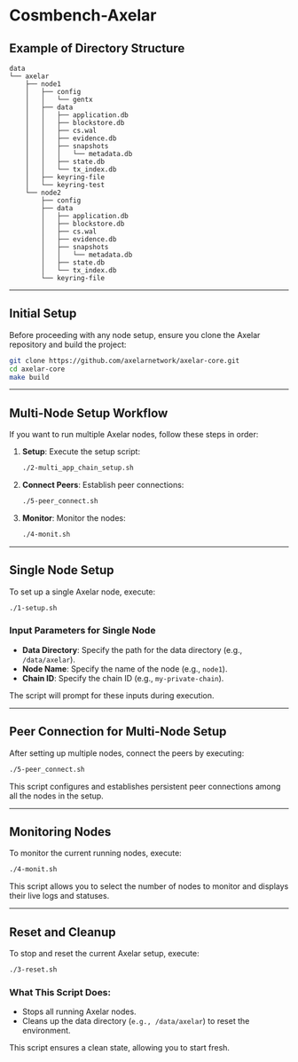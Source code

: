 # Cosmbench-Axelar
## Example of Directory Structure
```
data
└── axelar
    ├── node1
    │   ├── config
    │   │   └── gentx
    │   ├── data
    │   │   ├── application.db
    │   │   ├── blockstore.db
    │   │   ├── cs.wal
    │   │   ├── evidence.db
    │   │   ├── snapshots
    │   │   │   └── metadata.db
    │   │   ├── state.db
    │   │   └── tx_index.db
    │   ├── keyring-file
    │   └── keyring-test
    └── node2
        ├── config
        ├── data
        │   ├── application.db
        │   ├── blockstore.db
        │   ├── cs.wal
        │   ├── evidence.db
        │   ├── snapshots
        │   │   └── metadata.db
        │   ├── state.db
        │   └── tx_index.db
        └── keyring-file
```
---
## Initial Setup

Before proceeding with any node setup, ensure you clone the Axelar repository and build the project:

```bash
git clone https://github.com/axelarnetwork/axelar-core.git
cd axelar-core
make build
```

---

## Multi-Node Setup Workflow

If you want to run multiple Axelar nodes, follow these steps in order:

1. **Setup**: Execute the setup script:
   ```bash
   ./2-multi_app_chain_setup.sh
   ```

2. **Connect Peers**: Establish peer connections:
   ```bash
   ./5-peer_connect.sh
   ```

3. **Monitor**: Monitor the nodes:
   ```bash
   ./4-monit.sh
   ```

---

## Single Node Setup

To set up a single Axelar node, execute:

```bash
./1-setup.sh
```

### Input Parameters for Single Node

- **Data Directory**: Specify the path for the data directory (e.g., `/data/axelar`).
- **Node Name**: Specify the name of the node (e.g., `node1`).
- **Chain ID**: Specify the chain ID (e.g., `my-private-chain`).

The script will prompt for these inputs during execution.

---

## Peer Connection for Multi-Node Setup

After setting up multiple nodes, connect the peers by executing:

```bash
./5-peer_connect.sh
```

This script configures and establishes persistent peer connections among all the nodes in the setup.

---

## Monitoring Nodes

To monitor the current running nodes, execute:

```bash
./4-monit.sh
```

This script allows you to select the number of nodes to monitor and displays their live logs and statuses.

---

## Reset and Cleanup

To stop and reset the current Axelar setup, execute:

```bash
./3-reset.sh
```

### What This Script Does:
- Stops all running Axelar nodes.
- Cleans up the data directory (`e.g., /data/axelar`) to reset the environment.

This script ensures a clean state, allowing you to start fresh.